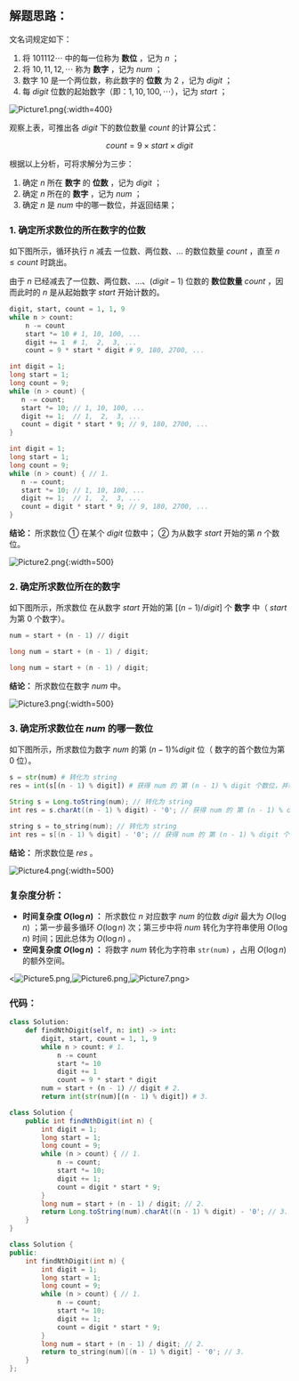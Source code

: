 ## 解题思路：

文名词规定如下：

1. 将 $101112 \cdots$ 中的每一位称为 **数位** ，记为 $n$ ；
2. 将 $10, 11, 12, \cdots$  称为 **数字** ，记为 $num$ ；
3. 数字 $10$ 是一个两位数，称此数字的 **位数** 为 $2$ ，记为 $digit$ ；
4. 每 $digit$ 位数的起始数字（即：$1, 10, 100, \cdots$），记为 $start$ ；

![Picture1.png](https://pic.leetcode-cn.com/1599888213-CYhLfm-Picture1.png){:width=400}

观察上表，可推出各 $digit$ 下的数位数量 $count$ 的计算公式：

$$
count = 9 \times start \times digit
$$

根据以上分析，可将求解分为三步：

1. 确定 $n$ 所在 **数字** 的 **位数** ，记为 $digit$ ；
2. 确定 $n$ 所在的 **数字** ，记为 $num$ ；
3. 确定 $n$ 是 $num$ 中的哪一数位，并返回结果；

### 1. 确定所求数位的所在数字的位数

如下图所示，循环执行 $n$ 减去 一位数、两位数、... 的数位数量 $count$ ，直至 $n \leq count$ 时跳出。

由于 $n$ 已经减去了一位数、两位数、...、$(digit-1)$ 位数的 **数位数量** $count$ ，因而此时的 $n$ 是从起始数字 $start$ 开始计数的。

```Python []
digit, start, count = 1, 1, 9
while n > count:
    n -= count
    start *= 10 # 1, 10, 100, ...
    digit += 1  # 1,  2,  3, ...
    count = 9 * start * digit # 9, 180, 2700, ...
```

```Java []
int digit = 1;
long start = 1;
long count = 9;
while (n > count) {
   n -= count;
   start *= 10; // 1, 10, 100, ...
   digit += 1;  // 1,  2,  3, ...
   count = digit * start * 9; // 9, 180, 2700, ...
}
```

```C++ []
int digit = 1;
long start = 1;
long count = 9;
while (n > count) { // 1.
   n -= count;
   start *= 10; // 1, 10, 100, ...
   digit += 1;  // 1,  2,  3, ...
   count = digit * start * 9; // 9, 180, 2700, ...
}
```

**结论：** 所求数位 ① 在某个 $digit$ 位数中； ② 为从数字 $start$ 开始的第 $n$ 个数位。

![Picture2.png](https://pic.leetcode-cn.com/1599888496-HivJvS-Picture2.png){:width=500}

### 2. 确定所求数位所在的数字

如下图所示，所求数位 在从数字 $start$ 开始的第 $[(n - 1) / digit]$ 个 **数字** 中（ $start$ 为第 0 个数字）。

```Python []
num = start + (n - 1) // digit
```

```Java []
long num = start + (n - 1) / digit;
```

```C++ []
long num = start + (n - 1) / digit;
```

**结论：** 所求数位在数字 $num$ 中。

![Picture3.png](https://pic.leetcode-cn.com/1599888213-gCcnEA-Picture3.png){:width=500}

### 3. 确定所求数位在 $num$ 的哪一数位

如下图所示，所求数位为数字 $num$ 的第 $(n - 1) \% digit$ 位（ 数字的首个数位为第 0 位）。

```Python []
s = str(num) # 转化为 string
res = int(s[(n - 1) % digit]) # 获得 num 的 第 (n - 1) % digit 个数位，并转化为 int
```

```Java []
String s = Long.toString(num); // 转化为 string
int res = s.charAt((n - 1) % digit) - '0'; // 获得 num 的 第 (n - 1) % digit 个数位，并转化为 int
```

```C++ []
string s = to_string(num); // 转化为 string
int res = s[(n - 1) % digit] - '0'; // 获得 num 的 第 (n - 1) % digit 个数位，并转化为 int
```

**结论：** 所求数位是 $res$ 。

![Picture4.png](https://pic.leetcode-cn.com/1599888395-oeWGAH-Picture4.png){:width=500}

### 复杂度分析：

- **时间复杂度 $O(\log n)$ ：** 所求数位 $n$ 对应数字 $num$ 的位数 $digit$ 最大为 $O(\log n)$ ；第一步最多循环 $O(\log n)$ 次；第三步中将 $num$ 转化为字符串使用 $O(\log n)$ 时间；因此总体为 $O(\log n)$ 。
- **空间复杂度 $O(\log n)$ ：** 将数字 $num$ 转化为字符串 `str(num)` ，占用 $O(\log n)$ 的额外空间。

<![Picture5.png](https://pic.leetcode-cn.com/1599888213-wmVktF-Picture5.png),![Picture6.png](https://pic.leetcode-cn.com/1599888213-vPFqup-Picture6.png),![Picture7.png](https://pic.leetcode-cn.com/1599888796-IlfLEc-Picture7.png)>

### 代码：

```Python []
class Solution:
    def findNthDigit(self, n: int) -> int:
        digit, start, count = 1, 1, 9
        while n > count: # 1.
            n -= count
            start *= 10
            digit += 1
            count = 9 * start * digit
        num = start + (n - 1) // digit # 2.
        return int(str(num)[(n - 1) % digit]) # 3.
```

```Java []
class Solution {
    public int findNthDigit(int n) {
        int digit = 1;
        long start = 1;
        long count = 9;
        while (n > count) { // 1.
            n -= count;
            start *= 10;
            digit += 1;
            count = digit * start * 9;
        }
        long num = start + (n - 1) / digit; // 2.
        return Long.toString(num).charAt((n - 1) % digit) - '0'; // 3.
    }
}
```

```C++ []
class Solution {
public:
    int findNthDigit(int n) {
        int digit = 1;
        long start = 1;
        long count = 9;
        while (n > count) { // 1.
            n -= count;
            start *= 10;
            digit += 1;
            count = digit * start * 9;
        }
        long num = start + (n - 1) / digit; // 2.
        return to_string(num)[(n - 1) % digit] - '0'; // 3.
    }
};
```
